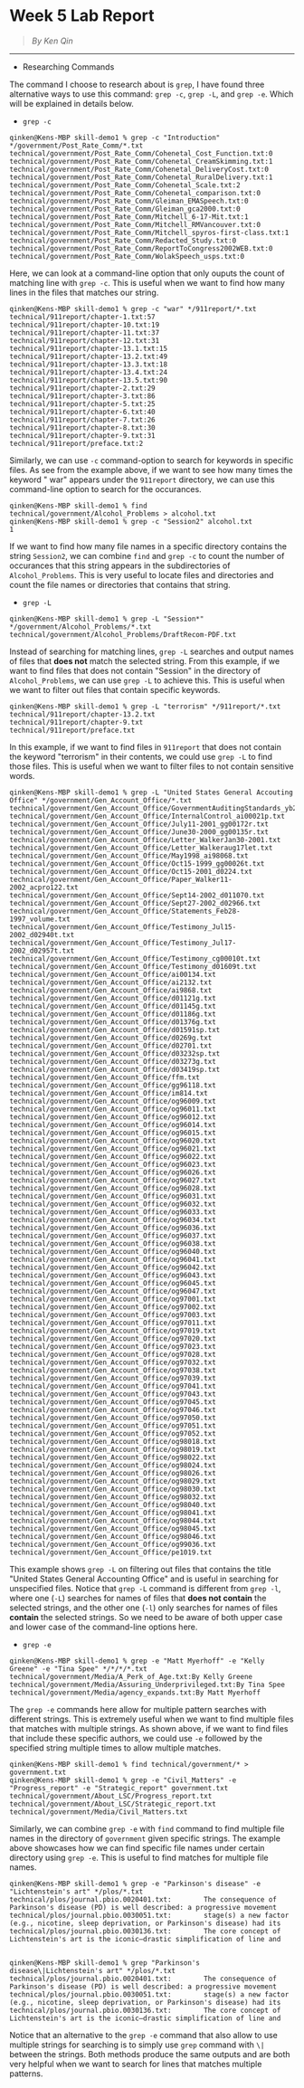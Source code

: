 # **Week 5 Lab Report**
> *By Ken Qin*
---
* Researching Commands

The command I choose to research about is `grep`, I have found three alternative ways to use this command: `grep -c`, `grep -L`, and `grep -e`. Which will be explained in details below. 

* `grep -c`
```
qinken@Kens-MBP skill-demo1 % grep -c "Introduction" */government/Post_Rate_Comm/*.txt
technical/government/Post_Rate_Comm/Cohenetal_Cost_Function.txt:0
technical/government/Post_Rate_Comm/Cohenetal_CreamSkimming.txt:1
technical/government/Post_Rate_Comm/Cohenetal_DeliveryCost.txt:0
technical/government/Post_Rate_Comm/Cohenetal_RuralDelivery.txt:1
technical/government/Post_Rate_Comm/Cohenetal_Scale.txt:2
technical/government/Post_Rate_Comm/Cohenetal_comparison.txt:0
technical/government/Post_Rate_Comm/Gleiman_EMASpeech.txt:0
technical/government/Post_Rate_Comm/Gleiman_gca2000.txt:0
technical/government/Post_Rate_Comm/Mitchell_6-17-Mit.txt:1
technical/government/Post_Rate_Comm/Mitchell_RMVancouver.txt:0
technical/government/Post_Rate_Comm/Mitchell_spyros-first-class.txt:1
technical/government/Post_Rate_Comm/Redacted_Study.txt:0
technical/government/Post_Rate_Comm/ReportToCongress2002WEB.txt:0
technical/government/Post_Rate_Comm/WolakSpeech_usps.txt:0
```
Here, we can look at a command-line option that only ouputs the count of matching line with `grep -c`. This is useful when we want to find how many lines in the files that matches our string. 
```
qinken@Kens-MBP skill-demo1 % grep -c "war" */911report/*.txt                         
technical/911report/chapter-1.txt:57
technical/911report/chapter-10.txt:19
technical/911report/chapter-11.txt:37
technical/911report/chapter-12.txt:31
technical/911report/chapter-13.1.txt:15
technical/911report/chapter-13.2.txt:49
technical/911report/chapter-13.3.txt:18
technical/911report/chapter-13.4.txt:24
technical/911report/chapter-13.5.txt:90
technical/911report/chapter-2.txt:29
technical/911report/chapter-3.txt:86
technical/911report/chapter-5.txt:25
technical/911report/chapter-6.txt:40
technical/911report/chapter-7.txt:26
technical/911report/chapter-8.txt:30
technical/911report/chapter-9.txt:31
technical/911report/preface.txt:2
```
Similarly, we can use `-c` command-option to search for keywords in specific files. As see from the example above, if we want to see how many times the keyword " war" appears under the `911report` directory, we can use this command-line option to search for the occurances. 
```
qinken@Kens-MBP skill-demo1 % find technical/government/Alcohol_Problems > alcohol.txt
qinken@Kens-MBP skill-demo1 % grep -c "Session2" alcohol.txt
1
```
If we want to find how many file names in a specific directory contains the string `Session2`, we can combine `find` and `grep -c` to count the number of occurances that this string appears in the subdirectories of `Alcohol_Problems`. This is very useful to locate files and directories and count the file names or directories that contains that string.
* `grep -L`
```
qinken@Kens-MBP skill-demo1 % grep -L "Session*" */government/Alcohol_Problems/*.txt
technical/government/Alcohol_Problems/DraftRecom-PDF.txt
```
Instead of searching for matching lines, `grep -L` searches and output names of files that **does not** match the selected string. From this example, if we want to find files that does not contain "Session" in the directory of `Alcohol_Problems`, we can use `grep -L` to achieve this. This is useful when we want to filter out files that contain specific keywords.
```
qinken@Kens-MBP skill-demo1 % grep -L "terrorism" */911report/*.txt
technical/911report/chapter-13.2.txt
technical/911report/chapter-9.txt
technical/911report/preface.txt
```
In this example, if we want to find files in `911report` that does not contain the keyword "terrorism" in their contents, we could use `grep -L` to find those files. This is useful when we want to filter files to not contain sensitive words.
```
qinken@Kens-MBP skill-demo1 % grep -L "United States General Accouting Office" */government/Gen_Account_Office/*.txt
technical/government/Gen_Account_Office/GovernmentAuditingStandards_yb2002ed.txt
technical/government/Gen_Account_Office/InternalControl_ai00021p.txt
technical/government/Gen_Account_Office/July11-2001_gg00172r.txt
technical/government/Gen_Account_Office/June30-2000_gg00135r.txt
technical/government/Gen_Account_Office/Letter_WalkerJan30-2001.txt
technical/government/Gen_Account_Office/Letter_Walkeraug17let.txt
technical/government/Gen_Account_Office/May1998_ai98068.txt
technical/government/Gen_Account_Office/Oct15-1999_gg00026t.txt
technical/government/Gen_Account_Office/Oct15-2001_d0224.txt
technical/government/Gen_Account_Office/Paper_Walker11-2002_acpro122.txt
technical/government/Gen_Account_Office/Sept14-2002_d011070.txt
technical/government/Gen_Account_Office/Sept27-2002_d02966.txt
technical/government/Gen_Account_Office/Statements_Feb28-1997_volume.txt
technical/government/Gen_Account_Office/Testimony_Jul15-2002_d02940t.txt
technical/government/Gen_Account_Office/Testimony_Jul17-2002_d02957t.txt
technical/government/Gen_Account_Office/Testimony_cg00010t.txt
technical/government/Gen_Account_Office/Testimony_d01609t.txt
technical/government/Gen_Account_Office/ai00134.txt
technical/government/Gen_Account_Office/ai2132.txt
technical/government/Gen_Account_Office/ai9868.txt
technical/government/Gen_Account_Office/d01121g.txt
technical/government/Gen_Account_Office/d01145g.txt
technical/government/Gen_Account_Office/d01186g.txt
technical/government/Gen_Account_Office/d01376g.txt
technical/government/Gen_Account_Office/d01591sp.txt
technical/government/Gen_Account_Office/d0269g.txt
technical/government/Gen_Account_Office/d02701.txt
technical/government/Gen_Account_Office/d03232sp.txt
technical/government/Gen_Account_Office/d03273g.txt
technical/government/Gen_Account_Office/d03419sp.txt
technical/government/Gen_Account_Office/ffm.txt
technical/government/Gen_Account_Office/gg96118.txt
technical/government/Gen_Account_Office/im814.txt
technical/government/Gen_Account_Office/og96009.txt
technical/government/Gen_Account_Office/og96011.txt
technical/government/Gen_Account_Office/og96012.txt
technical/government/Gen_Account_Office/og96014.txt
technical/government/Gen_Account_Office/og96015.txt
technical/government/Gen_Account_Office/og96020.txt
technical/government/Gen_Account_Office/og96021.txt
technical/government/Gen_Account_Office/og96022.txt
technical/government/Gen_Account_Office/og96023.txt
technical/government/Gen_Account_Office/og96026.txt
technical/government/Gen_Account_Office/og96027.txt
technical/government/Gen_Account_Office/og96028.txt
technical/government/Gen_Account_Office/og96031.txt
technical/government/Gen_Account_Office/og96032.txt
technical/government/Gen_Account_Office/og96033.txt
technical/government/Gen_Account_Office/og96034.txt
technical/government/Gen_Account_Office/og96036.txt
technical/government/Gen_Account_Office/og96037.txt
technical/government/Gen_Account_Office/og96038.txt
technical/government/Gen_Account_Office/og96040.txt
technical/government/Gen_Account_Office/og96041.txt
technical/government/Gen_Account_Office/og96042.txt
technical/government/Gen_Account_Office/og96043.txt
technical/government/Gen_Account_Office/og96045.txt
technical/government/Gen_Account_Office/og96047.txt
technical/government/Gen_Account_Office/og97001.txt
technical/government/Gen_Account_Office/og97002.txt
technical/government/Gen_Account_Office/og97003.txt
technical/government/Gen_Account_Office/og97011.txt
technical/government/Gen_Account_Office/og97019.txt
technical/government/Gen_Account_Office/og97020.txt
technical/government/Gen_Account_Office/og97023.txt
technical/government/Gen_Account_Office/og97028.txt
technical/government/Gen_Account_Office/og97032.txt
technical/government/Gen_Account_Office/og97038.txt
technical/government/Gen_Account_Office/og97039.txt
technical/government/Gen_Account_Office/og97041.txt
technical/government/Gen_Account_Office/og97043.txt
technical/government/Gen_Account_Office/og97045.txt
technical/government/Gen_Account_Office/og97046.txt
technical/government/Gen_Account_Office/og97050.txt
technical/government/Gen_Account_Office/og97051.txt
technical/government/Gen_Account_Office/og97052.txt
technical/government/Gen_Account_Office/og98018.txt
technical/government/Gen_Account_Office/og98019.txt
technical/government/Gen_Account_Office/og98022.txt
technical/government/Gen_Account_Office/og98024.txt
technical/government/Gen_Account_Office/og98026.txt
technical/government/Gen_Account_Office/og98029.txt
technical/government/Gen_Account_Office/og98030.txt
technical/government/Gen_Account_Office/og98032.txt
technical/government/Gen_Account_Office/og98040.txt
technical/government/Gen_Account_Office/og98041.txt
technical/government/Gen_Account_Office/og98044.txt
technical/government/Gen_Account_Office/og98045.txt
technical/government/Gen_Account_Office/og98046.txt
technical/government/Gen_Account_Office/og99036.txt
technical/government/Gen_Account_Office/pe1019.txt
```
This example shows `grep -L` on filtering out files that contains the title "United States General Accounting Office" and is useful in searching for unspecified files. Notice that `grep -L` command is different from `grep -l`, where one (`-L`) searches for names of files that **does not contain** the selected strings, and the other one (`-l`) only searches for names of files **contain** the selected strings. So we need to be aware of both upper case and lower case of the command-line options here.

* `grep -e`
```
qinken@Kens-MBP skill-demo1 % grep -e "Matt Myerhoff" -e "Kelly Greene" -e "Tina Spee" */*/*/*.txt
technical/government/Media/A_Perk_of_Age.txt:By Kelly Greene
technical/government/Media/Assuring_Underprivileged.txt:By Tina Spee
technical/government/Media/agency_expands.txt:By Matt Myerhoff
```
The `grep -e` commands here allow for multiple pattern searches with different strings. This is extremely useful when we want to find multiple files that matches with multiple strings. As shown above, if we want to find files that include these specific authors, we could use `-e` followed by the specified string multiple times to allow multiple matches.
```
qinken@Kens-MBP skill-demo1 % find technical/government/* > government.txt
qinken@Kens-MBP skill-demo1 % grep -e "Civil_Matters" -e "Progress_report" -e "Strategic_report" government.txt
technical/government/About_LSC/Progress_report.txt
technical/government/About_LSC/Strategic_report.txt
technical/government/Media/Civil_Matters.txt
```
Similarly, we can combine `grep -e` with `find` command to find multiple file names in the directory of `government` given specific strings. The example above showcases how we can find specific file names under certain directory using `grep -e`. This is useful to find matches for multiple file names.
```
qinken@Kens-MBP skill-demo1 % grep -e "Parkinson's disease" -e "Lichtenstein's art" */plos/*.txt 
technical/plos/journal.pbio.0020401.txt:        The consequence of Parkinson's disease (PD) is well described: a progressive movement
technical/plos/journal.pbio.0030051.txt:        stage(s) a new factor (e.g., nicotine, sleep deprivation, or Parkinson's disease) had its
technical/plos/journal.pbio.0030136.txt:        The core concept of Lichtenstein's art is the iconic—drastic simplification of line and


qinken@Kens-MBP skill-demo1 % grep "Parkinson's disease\|Lichtenstein's art" */plos/*.txt 
technical/plos/journal.pbio.0020401.txt:        The consequence of Parkinson's disease (PD) is well described: a progressive movement
technical/plos/journal.pbio.0030051.txt:        stage(s) a new factor (e.g., nicotine, sleep deprivation, or Parkinson's disease) had its
technical/plos/journal.pbio.0030136.txt:        The core concept of Lichtenstein's art is the iconic—drastic simplification of line and
```
Notice that an alternative to the `grep -e` command that also allow to use multiple strings for searching is to simply use `grep` command with `\|` between the strings. Both methods produce the same outputs and are both very helpful when we want to search for lines that matches multiple patterns.